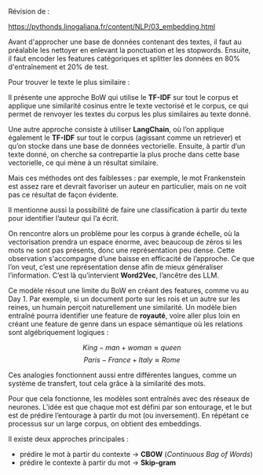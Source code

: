 Révision de : 

https://pythonds.linogaliana.fr/content/NLP/03_embedding.html

Avant d'approcher une base de données contenant des textes, il faut au préalable les nettoyer en enlevant la ponctuation et les stopwords. Ensuite, il faut encoder les features catégoriques et splitter les données en 80\% d'entraînement et 20\% de test.

Pour trouver le texte le plus similaire :

Il présente une approche BoW qui utilise le **TF-IDF** sur tout le corpus et applique une similarité cosinus entre le texte vectorisé et le corpus, ce qui permet de renvoyer les textes du corpus les plus similaires au texte donné.

Une autre approche consiste à utiliser **LangChain**, où l’on applique également le **TF-IDF** sur tout le corpus (agissant comme un retriever) et qu’on stocke dans une base de données vectorielle. Ensuite, à partir d’un texte donné, on cherche sa contrepartie la plus proche dans cette base vectorielle, ce qui mène à un résultat similaire.

Mais ces méthodes ont des faiblesses : par exemple, le mot Frankenstein est assez rare et devrait favoriser un auteur en particulier, mais on ne voit pas ce résultat de façon évidente.

Il mentionne aussi la possibilité de faire une classification à partir du texte pour identifier l’auteur qui l’a écrit.

On rencontre alors un problème pour les corpus à grande échelle, où la vectorisation prendra un espace énorme, avec beaucoup de zéros si les mots ne sont pas présents, donc une représentation peu dense. Cette observation s'accompagne d’une baisse en efficacité de l’approche. Ce que l’on veut, c’est une représentation dense afin de mieux généraliser l’information. C’est là qu’intervient **Word2Vec**, l’ancêtre des LLM.

Ce modèle résout une limite du BoW en créant des features, comme vu au Day 1. Par exemple, si un document porte sur les rois et un autre sur les reines, un humain perçoit naturellement une similarité. Un modèle bien entraîné pourra identifier une feature de **royauté**, voire aller plus loin en créant une feature de genre dans un espace sémantique où les relations sont algébriquement logiques :

$$King - man + woman \approx queen$$
$$Paris - France + Italy \approx Rome$$

Ces analogies fonctionnent aussi entre différentes langues, comme un système de transfert, tout cela grâce à la similarité des mots.

Pour que cela fonctionne, les modèles sont entraînés avec des réseaux de neurones. L’idée est que chaque mot est défini par son entourage, et le but est de prédire l’entourage à partir du mot (ou inversement). En répétant ce processus sur un large corpus, on obtient des embeddings.

Il existe deux approches principales :
- prédire le mot à partir du contexte → **CBOW** (_Continuous Bag of Words_)
- prédire le contexte à partir du mot → **Skip-gram**



